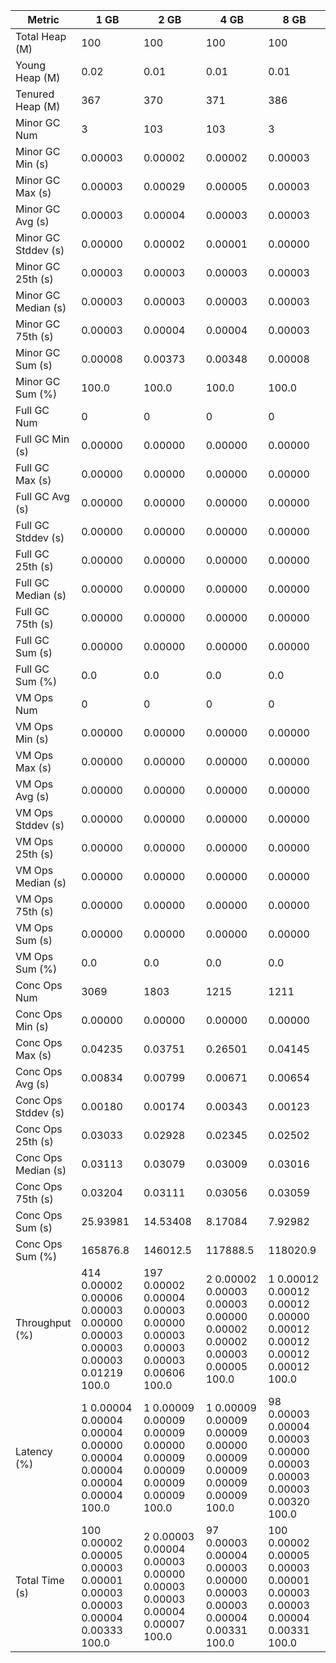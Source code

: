 | Metric | 1 GB | 2 GB | 4 GB | 8 GB |
|------|----|----|----|----|
| Total Heap (M) | 100 | 100 | 100 | 100 |
| Young Heap (M) | 0.02 | 0.01 | 0.01 | 0.01 |
| Tenured Heap (M) | 367 | 370 | 371 | 386 |
| Minor GC Num | 3 | 103 | 103 | 3 |
| Minor GC Min (s) | 0.00003 | 0.00002 | 0.00002 | 0.00003 |
| Minor GC Max (s) | 0.00003 | 0.00029 | 0.00005 | 0.00003 |
| Minor GC Avg (s) | 0.00003 | 0.00004 | 0.00003 | 0.00003 |
| Minor GC Stddev (s) | 0.00000 | 0.00002 | 0.00001 | 0.00000 |
| Minor GC 25th (s) | 0.00003 | 0.00003 | 0.00003 | 0.00003 |
| Minor GC Median (s) | 0.00003 | 0.00003 | 0.00003 | 0.00003 |
| Minor GC 75th (s) | 0.00003 | 0.00004 | 0.00004 | 0.00003 |
| Minor GC Sum (s) | 0.00008 | 0.00373 | 0.00348 | 0.00008 |
| Minor GC Sum (%) | 100.0 | 100.0 | 100.0 | 100.0 |
| Full GC Num | 0 | 0 | 0 | 0 |
| Full GC Min (s) | 0.00000 | 0.00000 | 0.00000 | 0.00000 |
| Full GC Max (s) | 0.00000 | 0.00000 | 0.00000 | 0.00000 |
| Full GC Avg (s) | 0.00000 | 0.00000 | 0.00000 | 0.00000 |
| Full GC Stddev (s) | 0.00000 | 0.00000 | 0.00000 | 0.00000 |
| Full GC 25th (s) | 0.00000 | 0.00000 | 0.00000 | 0.00000 |
| Full GC Median (s) | 0.00000 | 0.00000 | 0.00000 | 0.00000 |
| Full GC 75th (s) | 0.00000 | 0.00000 | 0.00000 | 0.00000 |
| Full GC Sum (s) | 0.00000 | 0.00000 | 0.00000 | 0.00000 |
| Full GC Sum (%) | 0.0 | 0.0 | 0.0 | 0.0 |
| VM Ops Num | 0 | 0 | 0 | 0 |
| VM Ops Min (s) | 0.00000 | 0.00000 | 0.00000 | 0.00000 |
| VM Ops Max (s) | 0.00000 | 0.00000 | 0.00000 | 0.00000 |
| VM Ops Avg (s) | 0.00000 | 0.00000 | 0.00000 | 0.00000 |
| VM Ops Stddev (s) | 0.00000 | 0.00000 | 0.00000 | 0.00000 |
| VM Ops 25th (s) | 0.00000 | 0.00000 | 0.00000 | 0.00000 |
| VM Ops Median (s) | 0.00000 | 0.00000 | 0.00000 | 0.00000 |
| VM Ops 75th (s) | 0.00000 | 0.00000 | 0.00000 | 0.00000 |
| VM Ops Sum (s) | 0.00000 | 0.00000 | 0.00000 | 0.00000 |
| VM Ops Sum (%) | 0.0 | 0.0 | 0.0 | 0.0 |
| Conc Ops Num | 3069 | 1803 | 1215 | 1211 |
| Conc Ops Min (s) | 0.00000 | 0.00000 | 0.00000 | 0.00000 |
| Conc Ops Max (s) | 0.04235 | 0.03751 | 0.26501 | 0.04145 |
| Conc Ops Avg (s) | 0.00834 | 0.00799 | 0.00671 | 0.00654 |
| Conc Ops Stddev (s) | 0.00180 | 0.00174 | 0.00343 | 0.00123 |
| Conc Ops 25th (s) | 0.03033 | 0.02928 | 0.02345 | 0.02502 |
| Conc Ops Median (s) | 0.03113 | 0.03079 | 0.03009 | 0.03016 |
| Conc Ops 75th (s) | 0.03204 | 0.03111 | 0.03056 | 0.03059 |
| Conc Ops Sum (s) | 25.93981 | 14.53408 | 8.17084 | 7.92982 |
| Conc Ops Sum (%) | 165876.8 | 146012.5 | 117888.5 | 118020.9 |
| Throughput (%) | 414	0.00002	0.00006	0.00003	0.00000	0.00003	0.00003	0.00003	0.01219	100.0 | 197	0.00002	0.00004	0.00003	0.00000	0.00003	0.00003	0.00003	0.00606	100.0 | 2	0.00002	0.00003	0.00003	0.00000	0.00002	0.00002	0.00003	0.00005	100.0 | 1	0.00012	0.00012	0.00012	0.00000	0.00012	0.00012	0.00012	0.00012	100.0 |
| Latency (%) | 1	0.00004	0.00004	0.00004	0.00000	0.00004	0.00004	0.00004	0.00004	100.0 | 1	0.00009	0.00009	0.00009	0.00000	0.00009	0.00009	0.00009	0.00009	100.0 | 1	0.00009	0.00009	0.00009	0.00000	0.00009	0.00009	0.00009	0.00009	100.0 | 98	0.00003	0.00004	0.00003	0.00000	0.00003	0.00003	0.00003	0.00320	100.0 |
| Total Time (s) | 100	0.00002	0.00005	0.00003	0.00001	0.00003	0.00003	0.00004	0.00333	100.0 | 2	0.00003	0.00004	0.00003	0.00000	0.00003	0.00003	0.00004	0.00007	100.0 | 97	0.00003	0.00004	0.00003	0.00000	0.00003	0.00003	0.00004	0.00331	100.0 | 100	0.00002	0.00005	0.00003	0.00001	0.00003	0.00003	0.00004	0.00331	100.0 |
